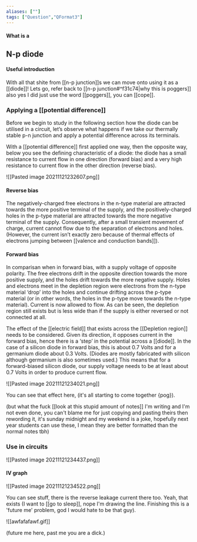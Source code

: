 ```yaml
---
aliases: [""]
tags: ["Question","QFormat3"]
---
```


#### What is a
## N-p diode
#### Useful introduction
With all that shite from [[n-p junction]]s we can move onto using it as a [[diode]]! Lets go, refer back to [[n-p junction#^f31c74|why this is poggers]] also yes I did just use the word [[poggers]], you can [[cope]].

### Applying a [[potential difference]]
Before we begin to study in the following section how the diode can be utilised in a circuit, let’s observe what happens if we take our thermally stable p-n junction and apply a potential difference across its terminals.

With a [[potential difference]] first applied one way, then the opposite way, below you see the defining characteristic of a diode: the diode has a small resistance to current flow in one direction (forward bias) and a very high resistance to current flow in the other direction (reverse bias).

![[Pasted image 20211121232607.png]]

#### Reverse bias
The negatively-charged free electrons in the n-type material are attracted towards the more positive terminal of the supply, and the positively-charged holes in the p-type material are attracted towards the more negative terminal of the supply. Consequently, after a small transient movement of charge, current cannot flow due to the separation of electrons and holes. (However, the current isn’t exactly zero because of thermal effects of electrons jumping between [[valence and conduction bands]]).

#### Forward bias
In comparisan when in forward bias, with a supply voltage of opposite polarity. The free electrons drift in the opposite direction towards the more positive supply, and the holes drift towards the more negative supply. 
Holes and electrons meet in the depletion region were electrons from the n-type material ‘drop’ into the holes and continue drifting across the p-type material (or in other words, the holes in the p-type move towards the n-type material). Current is now allowed to flow. As can be seen, the depletion region still exists but is less wide than if the supply is either reversed or not connected at all.

The effect of the [[electric field]] that exists across the [[Depletion region]] needs to be considered. Given its direction, it opposes current in the forward bias, hence there is a ‘step’ in the potential across a [[diode]]. In the case of a silicon diode in forward bias, this is about 0.7 Volts and for a germanium diode about 0.3 Volts. (Diodes are mostly fabricated with silicon although germanium is also sometimes used.) This means that for a forward-biased silicon diode, our supply voltage needs to be at least about 0.7 Volts in order to produce current flow. 

![[Pasted image 20211121234021.png]]

You can see that effect here, (it's all starting to come together {pog}).

(but what the fuck [[look at this stupid amount of notes]] I'm writing and I'm not even done, you can't blame me for just copying and pasting theirs then rewording it, it's sunday midnight and my weekend is a joke, hopefully next year students can use these, I mean they are better formatted than the normal notes tbh)

### Use in circuits
![[Pasted image 20211121234437.png]]

#### IV graph
![[Pasted image 20211121234522.png]]

You can see stuff, there is the reverse leakage current there too. Yeah, that exists (I want to [[go to sleep]], nope I'm drawing the line. Finishing this is a 'future me' problem, god I would hate to be that guy).

![[awfafafawf.gif]]

(future me here, past me you are a dick.)